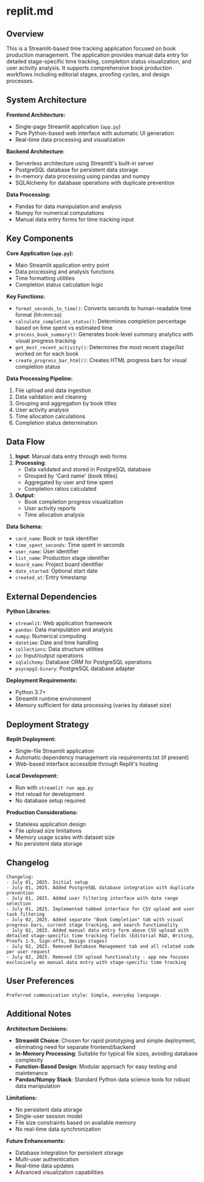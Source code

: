 # replit.md

## Overview

This is a Streamlit-based time tracking application focused on book production management. The application provides manual data entry for detailed stage-specific time tracking, completion status visualization, and user activity analysis. It supports comprehensive book production workflows including editorial stages, proofing cycles, and design processes.

## System Architecture

**Frontend Architecture:**
- Single-page Streamlit application (`app.py`)
- Pure Python-based web interface with automatic UI generation
- Real-time data processing and visualization

**Backend Architecture:**
- Serverless architecture using Streamlit's built-in server
- PostgreSQL database for persistent data storage
- In-memory data processing using pandas and numpy
- SQLAlchemy for database operations with duplicate prevention

**Data Processing:**
- Pandas for data manipulation and analysis
- Numpy for numerical computations
- Manual data entry forms for time tracking input

## Key Components

**Core Application (`app.py`):**
- Main Streamlit application entry point
- Data processing and analysis functions
- Time formatting utilities
- Completion status calculation logic

**Key Functions:**
- `format_seconds_to_time()`: Converts seconds to human-readable time format (hh:mm:ss)
- `calculate_completion_status()`: Determines completion percentage based on time spent vs estimated time
- `process_book_summary()`: Generates book-level summary analytics with visual progress tracking
- `get_most_recent_activity()`: Determines the most recent stage/list worked on for each book
- `create_progress_bar_html()`: Creates HTML progress bars for visual completion status

**Data Processing Pipeline:**
1. File upload and data ingestion
2. Data validation and cleaning
3. Grouping and aggregation by book titles
4. User activity analysis
5. Time allocation calculations
6. Completion status determination

## Data Flow

1. **Input**: Manual data entry through web forms
2. **Processing**: 
   - Data validated and stored in PostgreSQL database
   - Grouped by 'Card name' (book titles)
   - Aggregated by user and time spent
   - Completion ratios calculated
3. **Output**: 
   - Book completion progress visualization
   - User activity reports
   - Time allocation analysis

**Data Schema:**
- `card_name`: Book or task identifier
- `time_spent_seconds`: Time spent in seconds
- `user_name`: User identifier
- `list_name`: Production stage identifier
- `board_name`: Project board identifier
- `date_started`: Optional start date
- `created_at`: Entry timestamp

## External Dependencies

**Python Libraries:**
- `streamlit`: Web application framework
- `pandas`: Data manipulation and analysis
- `numpy`: Numerical computing
- `datetime`: Date and time handling
- `collections`: Data structure utilities
- `io`: Input/output operations
- `sqlalchemy`: Database ORM for PostgreSQL operations
- `psycopg2-binary`: PostgreSQL database adapter

**Deployment Requirements:**
- Python 3.7+
- Streamlit runtime environment
- Memory sufficient for data processing (varies by dataset size)

## Deployment Strategy

**Replit Deployment:**
- Single-file Streamlit application
- Automatic dependency management via requirements.txt (if present)
- Web-based interface accessible through Replit's hosting

**Local Development:**
- Run with `streamlit run app.py`
- Hot reload for development
- No database setup required

**Production Considerations:**
- Stateless application design
- File upload size limitations
- Memory usage scales with dataset size
- No persistent data storage

## Changelog

```
Changelog:
- July 01, 2025. Initial setup
- July 01, 2025. Added PostgreSQL database integration with duplicate prevention
- July 01, 2025. Added user filtering interface with date range selection
- July 01, 2025. Implemented tabbed interface for CSV upload and user task filtering
- July 02, 2025. Added separate "Book Completion" tab with visual progress bars, current stage tracking, and search functionality
- July 02, 2025. Added manual data entry form above CSV upload with detailed stage-specific time tracking fields (Editorial R&D, Writing, Proofs 1-5, Sign-offs, Design stages)
- July 02, 2025. Removed Database Management tab and all related code per user request
- July 02, 2025. Removed CSV upload functionality - app now focuses exclusively on manual data entry with stage-specific time tracking
```

## User Preferences

```
Preferred communication style: Simple, everyday language.
```

## Additional Notes

**Architecture Decisions:**
- **Streamlit Choice**: Chosen for rapid prototyping and simple deployment, eliminating need for separate frontend/backend
- **In-Memory Processing**: Suitable for typical file sizes, avoiding database complexity
- **Function-Based Design**: Modular approach for easy testing and maintenance
- **Pandas/Numpy Stack**: Standard Python data science tools for robust data manipulation

**Limitations:**
- No persistent data storage
- Single-user session model
- File size constraints based on available memory
- No real-time data synchronization

**Future Enhancements:**
- Database integration for persistent storage
- Multi-user authentication
- Real-time data updates
- Advanced visualization capabilities